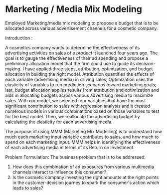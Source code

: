 # Marketing / Media Mix Modeling

Employed Marketing/media mix modeling to propose a budget that is to be allocated across various advertisement channels for a cosmetic company.

Introduction :

A cosmetics company wants to determine the effectiveness of its advertising activities on sales of a product it launched four years ago. The goal is to gauge the effectiveness of their ad spending and propose a preliminary allocation model that the firm could use to guide its decision-making. I have applied three steps, attribution, optimization, and budget allocation in building the right model. Attribution quantifies the effects of each variable (advertising media) in driving sales; Optimization uses the elasticity of variables to run prediction scenarios toward marketing goals; last, budget allocation applies results from attribution and optimization and aids in allocating budgets across various advertising media to maximize sales. With our model, we selected four variables that have the most significant contribution to sales with regression analysis and it created numerous models in various combinations based on those variables to test for the best model. Then,  we reallocate the advertising budget by calculating the elasticity for each advertising media.

The purpose of using MMM (Marketing Mix Modelling) is to understand how much each marketing input variable contributes to sales, and how much to spend on each marketing input. MMM helps in identifying the effectiveness of each advertising media in terms of its Return on Investment.

Problem Formulation:
The business problem that is to be addressed:
1. How does this combination of ad exposures from various multimedia channels interact to influence this consumer?
2. Is the cosmetic company investing the right amounts at the right points in the customer-decision journey to spark the consumer's action which leads to sales?
